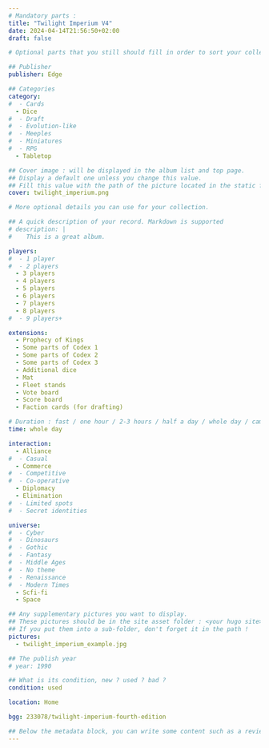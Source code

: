 ```yaml
---
# Mandatory parts :
title: "Twilight Imperium V4"
date: 2024-04-14T21:56:50+02:00
draft: false

# Optional parts that you still should fill in order to sort your collection

## Publisher
publisher: Edge

## Categories
category:
#  - Cards
  - Dice
#  - Draft
#  - Evolution-like
#  - Meeples
#  - Miniatures
#  - RPG
  - Tabletop

## Cover image : will be displayed in the album list and top page.
## Display a default one unless you change this value.
## Fill this value with the path of the picture located in the static folder
cover: twilight_imperium.png

# More optional details you can use for your collection.

## A quick description of your record. Markdown is supported
# description: |
#    This is a great album.

players:
#  - 1 player
#  - 2 players
  - 3 players
  - 4 players
  - 5 players
  - 6 players
  - 7 players
  - 8 players
#  - 9 players+

extensions:
  - Prophecy of Kings
  - Some parts of Codex 1
  - Some parts of Codex 2
  - Some parts of Codex 3
  - Additional dice
  - Mat
  - Fleet stands
  - Vote board
  - Score board
  - Faction cards (for drafting)

# Duration : fast / one hour / 2-3 hours / half a day / whole day / campaign
time: whole day

interaction:
  - Alliance
#  - Casual
  - Commerce
#  - Competitive
#  - Co-operative
  - Diplomacy
  - Elimination
#  - Limited spots
#  - Secret identities

universe:
#  - Cyber
#  - Dinosaurs
#  - Gothic
#  - Fantasy
#  - Middle Ages
#  - No theme
#  - Renaissance
#  - Modern Times
  - Scfi-fi
  - Space

## Any supplementary pictures you want to display.
## These pictures should be in the site asset folder : <your hugo site>/static
## If you put them into a sub-folder, don't forget it in the path !
pictures:
  - twilight_imperium_example.jpg

## The publish year
# year: 1990

## What is its condition, new ? used ? bad ?
condition: used

location: Home

bgg: 233078/twilight-imperium-fourth-edition

## Below the metadata block, you can write some content such as a review or anything else you want. It'll be displayed in the album page.
---
```

